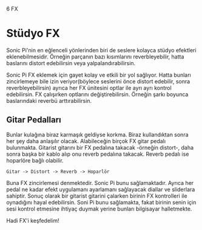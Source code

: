 6 FX

# Stüdyo FX

Sonic Pi'nin en eğlenceli yönlerinden biri de seslere kolayca stüdyo efektleri eklenebilmesidir. Örneğin parçanın bazı kısımlarını reverbleyebilir, hatta baslarını distort edebilirsin veya yalpalandırabilirsin.

Sonic Pi FX eklemek için gayet kolay ve etkili bir yol sağlıyor. Hatta bunları zincirlemeye bile izin veriyor(böylece seslerini önce distort edebilir, sonra reverbleyebilirsin) ayrıca her FX ünitesini optlar ile ayrı ayrı kontrol edebilirsin. FX çalışırken optlarını değiştirebilirsin. Örneğin şarkı boyunca baslarındaki reverbü arttırabilirsin.

## Gitar Pedalları

Bunlar kulağına biraz karmaşık geldiyse korkma. Biraz kullandıktan sonra her şey daha anlaşılır olacak. Alabileceğin birçok FX gitar pedalı bulunmakta. Gitarist gitarını bir FX pedalına takacak -örneğin distort-, daha sonra başka bir kablo alıp onu reverb pedalına takacak. Reverb pedalı ise hoparlöre bağlı olabilir.

```
Gitar -> Distort -> Reverb -> Hoparlör
```

Buna FX zincirlemesi denmektedir. Sonic Pi bunu sağlamaktadır. Ayrıca her pedal ne kadar efekt uygulamanı ayarlamanı sağlayacak diallar ve sliderlara sahiptir. Sonuç olarak bir gitarist gitarini çalarken birinin FX kontrolleri ile oynadığını hayal edebilirsin. Soni Pi bunu sağlamakta, fakat birinin senin için sesi kontrol etmesine ihtiyaç duymak yerine bunları bilgisayar halletmekte.

Hadi FX'i keşfedelim!

